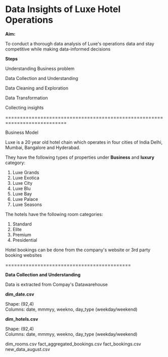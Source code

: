 # Data Insights of Luxe Hotel Operations

**Aim:** 

To conduct a thorough data analysis of Luxe's operations data and stay competitive while making data-informed decisions

**Steps**

Understanding Business problem

Data Collection and Understanding

Data Cleaning and Exploration

Data Transformation

Collecting insights

===========================================================================

Business Model

Luxe is a 20 year old hotel chain which operates in four cities of India Delhi, Mumbai, Bangalore and Hyderabad.

They have the following types of properties under **Business** and **luxury** category:

1. Luxe Grands 
2. Luxe Exotica
3. Luxe City
4. Luxe Blu
5. Luxe Bay
6. Luxe Palace
7. Luxe Seasons
   

The hotels have the following room categories:
   
1. Standard
2. Elite
3. Premium
4. Presidential
  
Hotel bookings can be done from the company's website or 3rd party booking websites

===========================================

**Data Collection and Understanding**

Data is extracted from Compay's Datawarehouse

**dim_date.csv**           

   Shape:  (92,4)    
   Columns: date, mmmyy, weekno, day_type (weekday/weekend)
   
**dim_hotels.csv**

   Shape:  (92,4)    
   Columns: date, mmmyy, weekno, day_type (weekday/weekend)



dim_rooms.csv
fact_aggregated_bookings.csv
fact_bookings.csv
new_data_august.csv






   
